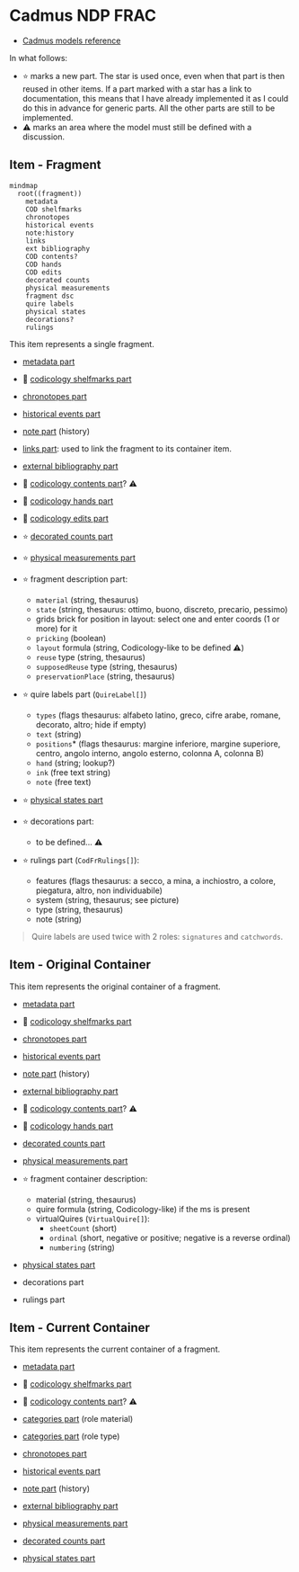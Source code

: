 ﻿# Cadmus NDP FRAC

- [Cadmus models reference](https://myrmex.github.io/overview/cadmus/dev/models/)

In what follows:

- ⭐ marks a new part. The star is used once, even when that part is then reused in other items. If a part marked with a star has a link to documentation, this means that I have already implemented it as I could do this in advance for generic parts. All the other parts are still to be implemented.
- ⚠️ marks an area where the model must still be defined with a discussion.

## Item - Fragment

```mermaid
mindmap
  root((fragment))
    metadata
    COD shelfmarks
    chronotopes
    historical events
    note:history
    links
    ext bibliography
    COD contents?
    COD hands
    COD edits
    decorated counts
    physical measurements
    fragment dsc
    quire labels
    physical states
    decorations?
    rulings
```

This item represents a single fragment.

- [metadata part](https://github.com/vedph/cadmus-general/blob/master/docs/metadata.md)
- 📖 [codicology shelfmarks part](https://github.com/vedph/cadmus-codicology/blob/master/docs/cod-shelfmarks.md)
- [chronotopes part](https://github.com/vedph/cadmus-general/blob/master/docs/chronotopes.md)
- [historical events part](https://github.com/vedph/cadmus-general/blob/master/docs/historical-events.md)
- [note part](https://github.com/vedph/cadmus-general/blob/master/docs/note.md) (history)

- [links part](https://github.com/vedph/cadmus-general/blob/master/docs/fr.pin-links.md): used to link the fragment to its container item.
- [external bibliography part](https://github.com/vedph/cadmus-general/blob/master/docs/ext-bibliography.md)

- 📖 [codicology contents part](https://github.com/vedph/cadmus-codicology/blob/master/docs/cod-contents.md)? ⚠️
- 📖 [codicology hands part](https://github.com/vedph/cadmus-codicology/blob/master/docs/cod-hands.md)
- 📖 [codicology edits part](https://github.com/vedph/cadmus-codicology/blob/master/docs/cod-edits.md)
- ⭐ [decorated counts part](https://github.com/vedph/cadmus-general/blob/master/docs/decorated-counts.md)
- ⭐ [physical measurements part](https://github.com/vedph/cadmus-general/blob/master/docs/physical-measurements.md)
- ⭐ fragment description part:
  - `material` (string, thesaurus)
  - `state` (string, thesaurus: ottimo, buono, discreto, precario, pessimo)
  - grids brick for position in layout: select one and enter coords (1 or more) for it
  - `pricking` (boolean)
  - `layout` formula (string, Codicology-like to be defined ⚠️)
  - `reuse` type (string, thesaurus)
  - `supposedReuse` type (string, thesaurus)
  - `preservationPlace` (string, thesaurus)
- ⭐ quire labels part (`QuireLabel[]`)
  - `types` (flags thesaurus: alfabeto latino, greco, cifre arabe, romane, decorato, altro; hide if empty)
  - `text` (string)
  - `positions`\* (flags thesaurus: margine inferiore, margine superiore, centro, angolo interno, angolo esterno, colonna A, colonna B)
  - `hand` (string; lookup?)
  - `ink` (free text string)
  - `note` (free text)
- ⭐ [physical states part](https://github.com/vedph/cadmus-general/blob/master/docs/physical-states.md)
- ⭐ decorations part:
  - to be defined... ⚠️
- ⭐ rulings part (`CodFrRulings[]`):
  - features (flags thesaurus: a secco, a mina, a inchiostro, a colore, piegatura, altro, non individuabile)
  - system (string, thesaurus; see picture)
  - type (string, thesaurus)
  - note (string)

>Quire labels are used twice with 2 roles: `signatures` and `catchwords`.

## Item - Original Container

This item represents the original container of a fragment.

- [metadata part](https://github.com/vedph/cadmus-general/blob/master/docs/metadata.md)
- 📖 [codicology shelfmarks part](https://github.com/vedph/cadmus-codicology/blob/master/docs/cod-shelfmarks.md)

- [chronotopes part](https://github.com/vedph/cadmus-general/blob/master/docs/chronotopes.md)
- [historical events part](https://github.com/vedph/cadmus-general/blob/master/docs/historical-events.md)
- [note part](https://github.com/vedph/cadmus-general/blob/master/docs/note.md) (history)

- [external bibliography part](https://github.com/vedph/cadmus-general/blob/master/docs/ext-bibliography.md)

- 📖 [codicology contents part](https://github.com/vedph/cadmus-codicology/blob/master/docs/cod-contents.md)? ⚠️
- 📖 [codicology hands part](https://github.com/vedph/cadmus-codicology/blob/master/docs/cod-hands.md)
- [decorated counts part](https://github.com/vedph/cadmus-general/blob/master/docs/decorated-counts.md)
- [physical measurements part](https://github.com/vedph/cadmus-general/blob/master/docs/physical-measurements.md)
- ⭐ fragment container description:
  - material (string, thesaurus)
  - quire formula (string, Codicology-like) if the ms is present
  - virtualQuires (`VirtualQuire[]`):
    - `sheetCount` (short)
    - `ordinal` (short, negative or positive; negative is a reverse ordinal)
    - `numbering` (string)
- [physical states part](https://github.com/vedph/cadmus-general/blob/master/docs/physical-states.md)
- decorations part
- rulings part

## Item - Current Container

This item represents the current container of a fragment.

- [metadata part](https://github.com/vedph/cadmus-general/blob/master/docs/metadata.md)
- 📖 [codicology shelfmarks part](https://github.com/vedph/cadmus-codicology/blob/master/docs/cod-shelfmarks.md)
- 📖 [codicology contents part](https://github.com/vedph/cadmus-codicology/blob/master/docs/cod-contents.md)? ⚠️

- [categories part](https://github.com/vedph/cadmus-general/blob/master/docs/categories.md) (role material)
- [categories part](https://github.com/vedph/cadmus-general/blob/master/docs/categories.md) (role type)

- [chronotopes part](https://github.com/vedph/cadmus-general/blob/master/docs/chronotopes.md)
- [historical events part](https://github.com/vedph/cadmus-general/blob/master/docs/historical-events.md)
- [note part](https://github.com/vedph/cadmus-general/blob/master/docs/note.md) (history)

- [external bibliography part](https://github.com/vedph/cadmus-general/blob/master/docs/ext-bibliography.md)

- [physical measurements part](https://github.com/vedph/cadmus-general/blob/master/docs/physical-measurements.md)
- [decorated counts part](https://github.com/vedph/cadmus-general/blob/master/docs/decorated-counts.md)
- [physical states part](https://github.com/vedph/cadmus-general/blob/master/docs/physical-states.md)
